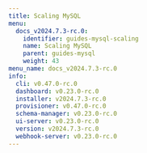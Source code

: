 ```yaml
---
title: Scaling MySQL
menu:
  docs_v2024.7.3-rc.0:
    identifier: guides-mysql-scaling
    name: Scaling MySQL
    parent: guides-mysql
    weight: 43
menu_name: docs_v2024.7.3-rc.0
info:
  cli: v0.47.0-rc.0
  dashboard: v0.23.0-rc.0
  installer: v2024.7.3-rc.0
  provisioner: v0.47.0-rc.0
  schema-manager: v0.23.0-rc.0
  ui-server: v0.23.0-rc.0
  version: v2024.7.3-rc.0
  webhook-server: v0.23.0-rc.0
---
```


